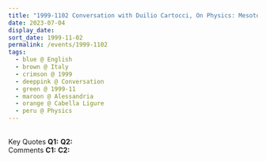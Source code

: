 ```yaml
---
title: "1999-1102 Conversation with Duilio Cartocci, On Physics: Mesotons II, Palazzo Doria, Cabella Ligure, Alessandria, Italy"
date: 2023-07-04
display_date: 
sort_date: 1999-11-02
permalink: /events/1999-1102
tags:
  - blue @ English
  - brown @ Italy
  - crimson @ 1999
  - deeppink @ Conversation
  - green @ 1999-11
  - maroon @ Alessandria
  - orange @ Cabella Ligure
  - peru @ Physics
---
```


<br>

<wave-list>
  <list-title color="DarkSeaGreen" width="55">Key Quotes</list-title>
  <list-item color="BlanchedAlmond" width="280"><b>Q1:</b> <i></i></list-item>
  <list-item color="Lavender" width="280"><b>Q2:</b> <i></i></list-item>
</wave-list>

<br>

<wave-list>
  <list-title color="DarkSeaGreen" width="55">Comments</list-title>
  <list-item color="BlanchedAlmond" width="280"><b>C1:</b> <i></i></list-item>
  <list-item color="Lavender" width="280"><b>C2:</b> <i></i></list-item>
</wave-list>